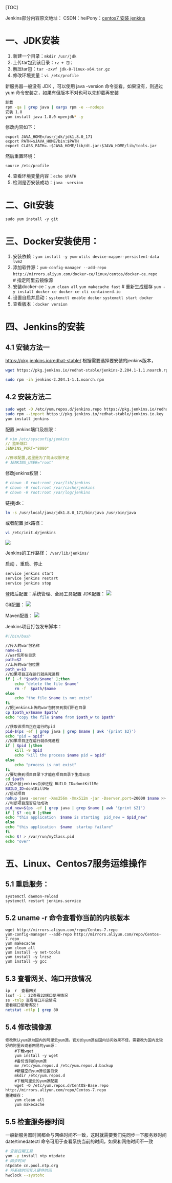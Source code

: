 [TOC]

Jenkins部分内容原文地址：
CSDN：heiPony：[centos7 安装 jenkins](https://blog.csdn.net/qq_36493822/article/details/106805482)

# 一、JDK安装

 1. 新建一个目录：`mkdir /usr/jdk`
 2. 上传tar包到该目录：`rz + 包；`
 3. 解压tar包：`tar -zxvf jdk-8-linux-x64.tar.gz`
 4. 修改环境变量：`vi /etc/profile`

新服务器一般没有 JDK ，可以使用 java -version 命令查看。如果没有，则通过 yum 命令安装之，如果有但版本不对也可以先卸载再安装

```bash
卸载
rpm -qa | grep java | xargs rpm -e --nodeps
安装 1.8
yum install java-1.8.0-openjdk* -y
```

修改内容如下：
```shell
export JAVA_HOME=/usr/jdk/jdk1.8.0_171
export PATH=$JAVA_HOME/bin:$PATH
export CLASS_PATH=.:$JAVA_HOME/lib/dt.jar:$JAVA_HOME/lib/tools.jar
```

然后重置环境：

`source /etc/profile`


4. 查看环境变量内容：`echo $PATH`
5. 检测是否安装成功：`java -version`

# 二、Git安装
```shell
sudo yum install -y git
```



# 三、Docker安装使用：

 1. 安装依赖：`yum install -y yum-utils device-mapper-persistent-data lvm2`
 2. 添加软件源：`yum-config-manager --add-repo http://mirrors.aliyun.com/docker-ce/linux/centos/docker-ce.repo`　　# 指定阿里云镜像源
 3. 安装docker-ce：`yum clean all`
 `yum makecache fast` # 重新生成缓存
`yum -y install docker-ce docker-ce-cli containerd.io`
 4. 设置自启并启动：`systemctl enable docker`
`systemctl start docker`
 5. 查看版本：`docker version`


# 四、Jenkins的安装
## 4.1 安装方法一
https://pkg.jenkins.io/redhat-stable/
根据需要选择要安装的jenkins版本，
```bash
wget https://pkg.jenkins.io/redhat-stable/jenkins-2.204.1-1.1.noarch.rpm

sudo rpm -ih jenkins-2.204.1-1.1.noarch.rpm
```

## 4.2 安装方法二

```bash
sudo wget -O /etc/yum.repos.d/jenkins.repo https://pkg.jenkins.io/redhat-stable/jenkins.repo
sudo rpm --import https://pkg.jenkins.io/redhat-stable/jenkins.io.key
yum install jenkins
```

配置 jenkins端口及权限：
```yml
# vim /etc/sysconfig/jenkins
// 监听端口
JENKINS_PORT="8080"

//修改配置,这里是为了防止权限不足
# JENKINS_USER="root"
```

修改jenkins权限：
```bash
# chown -R root:root /var/lib/jenkins
# chown -R root:root /var/cache/jenkins
# chown -R root:root /var/log/jenkins
```

链接jdk：
```bash
ln -s /usr/local/java/jdk1.8.0_171/bin/java /usr/bin/java
```
或者配置 jdk路径：
```bash
vi /etc/init.d/jenkins
```
![](https://img-blog.csdnimg.cn/20200617135407554.jpg?x-oss-process=image/watermark,type_ZmFuZ3poZW5naGVpdGk,shadow_10,text_aHR0cHM6Ly9ibG9nLmNzZG4ubmV0L3FxXzM2NDkzODIy,size_16,color_FFFFFF,t_70#pic_center)

Jenkins的工作路径：
`/var/lib/jenkins/`

启动 、重启、停止
```bash
service jenkins start
service jenkins restart
service jenkins stop
```

登陆后配置：系统管理、全局工具配置
JDK配置：
![](https://img-blog.csdnimg.cn/2020061917384323.jpg?x-oss-process=image/watermark,type_ZmFuZ3poZW5naGVpdGk,shadow_10,text_aHR0cHM6Ly9ibG9nLmNzZG4ubmV0L3FxXzM2NDkzODIy,size_16,color_FFFFFF,t_70)

Git配置：
![](https://img-blog.csdnimg.cn/20200619173853259.jpg?x-oss-process=image/watermark,type_ZmFuZ3poZW5naGVpdGk,shadow_10,text_aHR0cHM6Ly9ibG9nLmNzZG4ubmV0L3FxXzM2NDkzODIy,size_16,color_FFFFFF,t_70)

Maven配置：
![](https://img-blog.csdnimg.cn/20200619173902534.jpg?x-oss-process=image/watermark,type_ZmFuZ3poZW5naGVpdGk,shadow_10,text_aHR0cHM6Ly9ibG9nLmNzZG4ubmV0L3FxXzM2NDkzODIy,size_16,color_FFFFFF,t_70)

Jenkins项目打包发布脚本：
```bash
#!/bin/bash

//传入的war包名称
name=$1
//war包所在目录
path=$2
//上传的war包位置
path_w=$3
//如果项目正在运行就杀死进程
if [ -f "$path/$name" ];then
	echo "delete the file $name"
	rm -f  $path/$name
else
	echo "the file $name is not exist"
fi
//把jenkins上传的war包拷贝到我们所在目录
cp $path_w/$name $path/
echo "copy the file $name from $path_w to $path"

//获取该项目正在运行的pid
pid=$(ps -ef | grep java | grep $name | awk '{print $2}')
echo "pid = $pid"
//如果项目正在运行就杀死进程
if [ $pid ];then
	kill -9 $pid
	echo "kill the process $name pid = $pid"
else
	echo "process is not exist"
fi
//要切换到项目目录下才能在项目目录下生成日志
cd $path
//防止被jenkins杀掉进程 BUILD_ID=dontKillMe
BUILD_ID=dontKillMe
//启动项目
nohup java -server -Xms256m -Xmx512m -jar -Dserver.port=20000 $name >> nohup.out 2>&1 &
//判断项目是否启动成功
pid_new=$(ps -ef | grep java | grep $name | awk '{print $2}')
if [ $? -eq 0 ];then
echo "this application  $name is starting  pid_new = $pid_new"
else
echo "this application  $name  startup failure"
fi
echo $! > /var/run/myClass.pid
echo "over"
```

# 五、Linux、Centos7服务运维操作
## 5.1 重启服务：
```shell
systemctl daemon-reload
systemctl restart jenkins.service
```

## 5.2 uname -r 命令查看你当前的内核版本

```shell
wget http://mirrors.aliyun.com/repo/Centos-7.repo
yum-config-manager --add-repo http://mirrors.aliyun.com/repo/Centos-7.repo
yum makecache
yum clean all
yum install -y net-tools
yum install -y lrzsz
yum install -y gcc
```

## 5.3 查看网关、端口开放情况

```bash
ip  r  查看网关
lsof -i : 22查看22端口使用情况
ss -tnlp 查看端口开启情况
查看端口使用情况！
netstat -ntlp | grep 80
```

## 5.4 修改镜像源
```shell
修改默认yum源为国内的阿里云yum源。官方的yum源在国内访问效果不佳，需要改为国内比较好的阿里云或者网易的yum源：
	#下载wget
	yum install -y wget
	#备份当前的yum源
	mv /etc/yum.repos.d /etc/yum.repos.d.backup
	#新建空的yum源设置目录
	mkdir /etc/yum.repos.d
	#下载阿里云的yum源配置
	wget -O /etc/yum.repos.d/CentOS-Base.repo http://mirrors.aliyun.com/repo/Centos-7.repo
重建缓存：
	yum clean all
	yum makecache
```

## 5.5 检查服务器时间
一般新服务器时间都会与网络时间不一致，这时就需要我们先同步一下服务器时间
date/timedatectl 命令可用于查看系统当前的时间，如果和网络时间不一致
```bash
# 安装日期工具
yum -y install ntp ntpdate
# 同步时间
ntpdate cn.pool.ntp.org
# 将系统时间写入硬件时间
hwclock --systohc
```